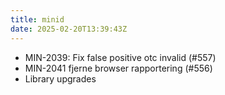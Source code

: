 ```yaml
---
title: minid
date: 2025-02-20T13:39:43Z
---
```

- MIN-2039: Fix false positive otc invalid (#557)
- MIN-2041 fjerne browser rapportering (#556)
- Library upgrades

